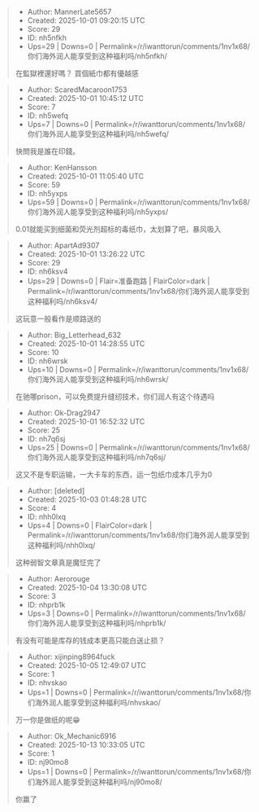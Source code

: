 > - Author: MannerLate5657
> - Created: 2025-10-01 09:20:15 UTC
> - Score: 29
> - ID: nh5nfkh
> - Ups=29 | Downs=0 | Permalink=/r/iwanttorun/comments/1nv1x68/你们海外润人能享受到这种福利吗/nh5nfkh/
>
> 在監獄裡還好嗎？
> 買個紙巾都有優越感

> - Author: ScaredMacaroon1753
> - Created: 2025-10-01 10:45:12 UTC
> - Score: 7
> - ID: nh5wefq
> - Ups=7 | Downs=0 | Permalink=/r/iwanttorun/comments/1nv1x68/你们海外润人能享受到这种福利吗/nh5wefq/
>
> 快問我是誰在印錢。

> - Author: KenHansson
> - Created: 2025-10-01 11:05:40 UTC
> - Score: 59
> - ID: nh5yxps
> - Ups=59 | Downs=0 | Permalink=/r/iwanttorun/comments/1nv1x68/你们海外润人能享受到这种福利吗/nh5yxps/
>
> 0.01就能买到细菌和荧光剂超标的毒纸巾，太划算了吧，暴风吸入

> - Author: ApartAd9307
> - Created: 2025-10-01 13:26:22 UTC
> - Score: 29
> - ID: nh6ksv4
> - Ups=29 | Downs=0 | Flair=准备跑路 | FlairColor=dark | Permalink=/r/iwanttorun/comments/1nv1x68/你们海外润人能享受到这种福利吗/nh6ksv4/
>
> 这玩意一般看作是顺路送的

> - Author: Big_Letterhead_632
> - Created: 2025-10-01 14:28:55 UTC
> - Score: 10
> - ID: nh6wrsk
> - Ups=10 | Downs=0 | Permalink=/r/iwanttorun/comments/1nv1x68/你们海外润人能享受到这种福利吗/nh6wrsk/
>
> 在驰哪prison，可以免费提升缝纫技术，你们润人有这个待遇吗

> - Author: Ok-Drag2947
> - Created: 2025-10-01 16:52:32 UTC
> - Score: 25
> - ID: nh7q6sj
> - Ups=25 | Downs=0 | Permalink=/r/iwanttorun/comments/1nv1x68/你们海外润人能享受到这种福利吗/nh7q6sj/
>
> 这又不是专职运输，一大卡车的东西，运一包纸巾成本几乎为0

> - Author: [deleted]
> - Created: 2025-10-03 01:48:28 UTC
> - Score: 4
> - ID: nhh0lxq
> - Ups=4 | Downs=0 | FlairColor=dark | Permalink=/r/iwanttorun/comments/1nv1x68/你们海外润人能享受到这种福利吗/nhh0lxq/
>
> 这种弱智文章真是魔怔完了

> - Author: Aerorouge
> - Created: 2025-10-04 13:30:08 UTC
> - Score: 3
> - ID: nhprb1k
> - Ups=3 | Downs=0 | Permalink=/r/iwanttorun/comments/1nv1x68/你们海外润人能享受到这种福利吗/nhprb1k/
>
> 有没有可能是库存的钱成本更高只能白送止损？

> - Author: xijinping8964fuck
> - Created: 2025-10-05 12:49:07 UTC
> - Score: 1
> - ID: nhvskao
> - Ups=1 | Downs=0 | Permalink=/r/iwanttorun/comments/1nv1x68/你们海外润人能享受到这种福利吗/nhvskao/
>
> 万一你是做纸的呢😁

> - Author: Ok_Mechanic6916
> - Created: 2025-10-13 10:33:05 UTC
> - Score: 1
> - ID: nj90mo8
> - Ups=1 | Downs=0 | Permalink=/r/iwanttorun/comments/1nv1x68/你们海外润人能享受到这种福利吗/nj90mo8/
>
> 你赢了
